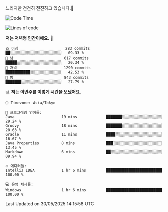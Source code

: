 느리지만 천천히 전진하고 있습니다.🐢

<!--START_SECTION:waka-->
![Code Time](http://img.shields.io/badge/Code%20Time-1%2C591%20hrs%2012%20mins-blue)

![Lines of code](https://img.shields.io/badge/%EC%A0%80%EB%8A%94%20%EC%97%AC%ED%83%9C%EA%B9%8C%EC%A7%80%20-919.4%20thousand%20%EC%A4%84%EC%9D%98%20%EC%BD%94%EB%93%9C%EB%A5%BC%20%EC%9E%91%EC%84%B1%ED%96%88%EC%96%B4%EC%9A%94.-blue)

**저는 저녁형 인간이에요. 🦉** 

```text
🌞 아침                     283 commits         ██░░░░░░░░░░░░░░░░░░░░░░░   09.33 % 
🌆 낮　                     617 commits         █████░░░░░░░░░░░░░░░░░░░░   20.34 % 
🌃 저녁                     1290 commits        ███████████░░░░░░░░░░░░░░   42.53 % 
🌙 밤　                     843 commits         ███████░░░░░░░░░░░░░░░░░░   27.79 % 
```


📊 **저는 이번주를 이렇게 시간을 보냈어요.** 

```text
🕑︎ Timezone: Asia/Tokyo

💬 프로그래밍 언어들: 
Java                     19 mins             ███████░░░░░░░░░░░░░░░░░░   29.24 % 
Groovy                   18 mins             ███████░░░░░░░░░░░░░░░░░░   28.63 % 
Gradle                   11 mins             ████░░░░░░░░░░░░░░░░░░░░░   16.67 % 
Java Properties          8 mins              ███░░░░░░░░░░░░░░░░░░░░░░   13.45 % 
Markdown                 6 mins              ██░░░░░░░░░░░░░░░░░░░░░░░   09.94 % 

🔥 에디터들: 
IntelliJ IDEA            1 hr 6 mins         █████████████████████████   100.00 % 

💻 운영 체제들: 
Windows                  1 hr 6 mins         █████████████████████████   100.00 % 
```


 Last Updated on 30/05/2025 14:15:58 UTC
<!--END_SECTION:waka-->
